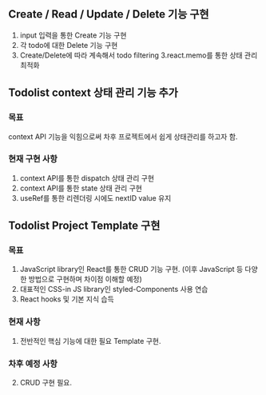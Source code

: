 ## Create / Read / Update / Delete 기능 구현

1. input 입력을 통한 Create 기능 구현
2. 각 todo에 대한 Delete 기능 구현
3. Create/Delete에 따라 계속해서 todo filtering
   3.react.memo를 통한 상태 관리 최적화

## Todolist context 상태 관리 기능 추가

### 목표

context API 기능을 익힘으로써 차후 프로젝트에서 쉽게 상태관리를 하고자 함.

### 현재 구현 사항

1. context API를 통한 dispatch 상태 관리 구현
2. context API를 통한 state 상태 관리 구현
3. useRef를 통한 리렌더링 시에도 nextID value 유지

## Todolist Project Template 구현

### 목표

1. JavaScript library인 React를 통한 CRUD 기능 구현.
   (이후 JavaScript 등 다양한 방법으로 구현하며 차이점 이해할 예정)
2. 대표적인 CSS-in JS library인 styled-Components 사용 연습
3. React hooks 및 기본 지식 습득

### 현재 사항

1. 전반적인 핵심 기능에 대한 필요 Template 구현.

### 차후 예정 사항

2. CRUD 구현 필요.
